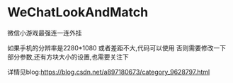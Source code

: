 # WeChatLookAndMatch
微信小游戏最强连一连外挂

如果手机的分辨率是2280*1080 或者差距不大,代码可以使用
否则需要修改一下部分参数,还有方块大小的设置,也需要关注下

详情见blog:https://blog.csdn.net/a897180673/category_9628797.html
